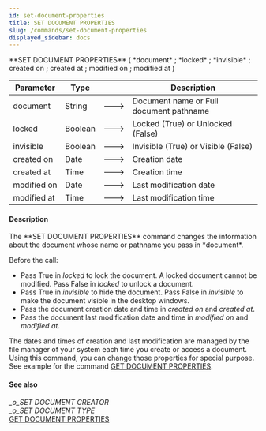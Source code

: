 ```yaml
---
id: set-document-properties
title: SET DOCUMENT PROPERTIES
slug: /commands/set-document-properties
displayed_sidebar: docs
---
```


<!--REF #_command_.SET DOCUMENT PROPERTIES.Syntax-->**SET DOCUMENT PROPERTIES** ( *document* ; *locked* ; *invisible* ; created on ; created at ; modified on ; modified at )<!-- END REF-->
<!--REF #_command_.SET DOCUMENT PROPERTIES.Params-->
| Parameter | Type |  | Description |
| --- | --- | --- | --- |
| document | String | &#x1F852; | Document name or Full document pathname |
| locked | Boolean | &#x1F852; | Locked (True) or Unlocked (False) |
| invisible | Boolean | &#x1F852; | Invisible (True) or Visible (False) |
| created on | Date | &#x1F852; | Creation date |
| created at | Time | &#x1F852; | Creation time |
| modified on | Date | &#x1F852; | Last modification date |
| modified at | Time | &#x1F852; | Last modification time |

<!-- END REF-->

#### Description 

<!--REF #_command_.SET DOCUMENT PROPERTIES.Summary-->The **SET DOCUMENT PROPERTIES** command changes the information about the document whose name or pathname you pass in *document*.<!-- END REF-->

Before the call:

* Pass True in *locked* to lock the document. A locked document cannot be modified. Pass False in *locked* to unlock a document.
* Pass True in *invisible* to hide the document. Pass False in *invisible* to make the document visible in the desktop windows.
* Pass the document creation date and time in *created on* and *created at*.
* Pass the document last modification date and time in *modified on* and *modified at*.

The dates and times of creation and last modification are managed by the file manager of your system each time you create or access a document. Using this command, you can change those properties for special purpose. See example for the command [GET DOCUMENT PROPERTIES](get-document-properties.md).

#### See also 

*\_o\_SET DOCUMENT CREATOR*  
*\_o\_SET DOCUMENT TYPE*  
[GET DOCUMENT PROPERTIES](get-document-properties.md)  
